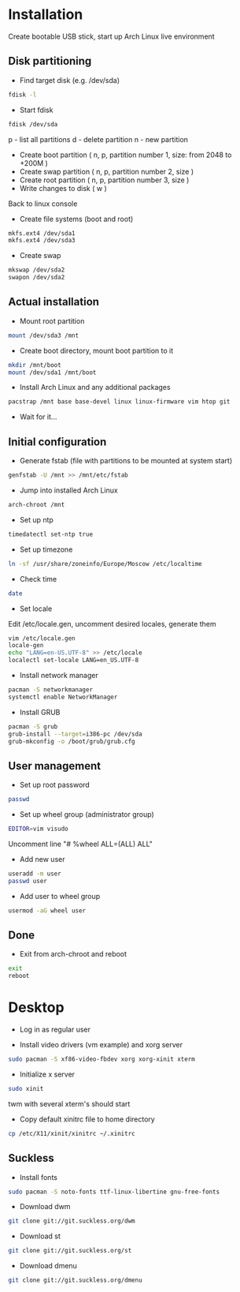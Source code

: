# Installation

Create bootable USB stick, start up Arch Linux live environment

## Disk partitioning

* Find target disk (e.g. /dev/sda)
```bash
fdisk -l
```

* Start fdisk
```bash
fdisk /dev/sda
```

p - list all partitions
d - delete partition
n - new partition

* Create boot partition ( n, p, partition number 1, size: from 2048 to +200M )
* Create swap partition ( n, p, partition number 2, size )
* Create root partition ( n, p, partition number 3, size )
* Write changes to disk ( w )

Back to linux console

* Create file systems (boot and root)
```bash
mkfs.ext4 /dev/sda1
mkfs.ext4 /dev/sda3
```

* Create swap
```bash
mkswap /dev/sda2
swapon /dev/sda2
```

## Actual installation

* Mount root partition
```bash
mount /dev/sda3 /mnt
```

* Create boot directory, mount boot partition to it
```bash
mkdir /mnt/boot
mount /dev/sda1 /mnt/boot
```

* Install Arch Linux and any additional packages
```bash
pacstrap /mnt base base-devel linux linux-firmware vim htop git
```

* Wait for it...

## Initial configuration

* Generate fstab (file with partitions to be mounted at system start)
```bash
genfstab -U /mnt >> /mnt/etc/fstab
```

* Jump into installed Arch Linux
```bash
arch-chroot /mnt
```

* Set up ntp
```bash
timedatectl set-ntp true
```

* Set up timezone
```bash
ln -sf /usr/share/zoneinfo/Europe/Moscow /etc/localtime
```

* Check time
```bash
date
```

* Set locale

Edit /etc/locale.gen, uncomment desired locales, generate them
```bash
vim /etc/locale.gen
locale-gen
echo "LANG=en-US.UTF-8" >> /etc/locale
localectl set-locale LANG=en_US.UTF-8
```

* Install network manager
```bash
pacman -S networkmanager
systemctl enable NetworkManager
```

* Install GRUB
```bash
pacman -S grub
grub-install --target=i386-pc /dev/sda
grub-mkconfig -o /boot/grub/grub.cfg
```

## User management

* Set up root password
```bash
passwd
```

* Set up wheel group (administrator group)
```bash
EDITOR=vim visudo
```

Uncomment line "# %wheel ALL=(ALL) ALL"

* Add new user
```bash
useradd -m user
passwd user
```

* Add user to wheel group
```bash
usermod -aG wheel user
```

## Done

* Exit from arch-chroot and reboot
```bash
exit
reboot
```

# Desktop

* Log in as regular user

* Install video drivers (vm example) and xorg server
```bash
sudo pacman -S xf86-video-fbdev xorg xorg-xinit xterm
```

* Initialize x server
```bash
sudo xinit
```

twm with several xterm's should start

* Copy default xinitrc file to home directory
```bash
cp /etc/X11/xinit/xinitrc ~/.xinitrc
```

## Suckless

* Install fonts
```bash
sudo pacman -S noto-fonts ttf-linux-libertine gnu-free-fonts
```

* Download dwm
```bash
git clone git://git.suckless.org/dwm
```

* Download st
```bash
git clone git://git.suckless.org/st
```

* Download dmenu
```bash
git clone git://git.suckless.org/dmenu
```


